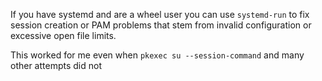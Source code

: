 If you have systemd and are a wheel user you can use `systemd-run` to fix session creation or PAM problems that stem from invalid configuration or excessive open file limits. 

This worked for me even when `pkexec su --session-command` and many other attempts did not
